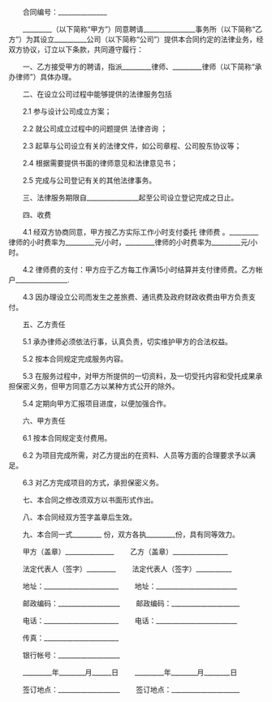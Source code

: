 
 


　　合同编号：_______________


　　_________（以下简称“甲方”）同意聘请________________事务所（以下简称“乙方”）为其设立__________公司（以下简称“公司”）提供本合同约定的法律业务，经双方协议，订立以下条款，共同遵守履行：


　　一、乙方接受甲方的聘请，指派_________律师、_________律师（以下简称“承办律师”）具体办理。


　　二、在设立公司过程中能够提供的法律服务包括


　　2.1 参与设计公司成立方案；


　　2.2 就公司成立过程中的问题提供
法律咨询
；


　　2.3 起草与公司设立有关的法律文件，如公司章程、公司股东协议等；


　　2.4 根据需要提供书面的律师意见和法律意见书；


　　2.5 完成与公司登记有关的其他法律事务。


　　三、法律服务期限自________________起至公司设立登记完成之日止。


　　四、收费


　　4.1 经双方协商同意，甲方按乙方实际工作小时支付委托
律师费
。_________律师的小时费率为_________元/小时，_________律师的小时费率为_________元/小时。


　　4.2 律师费的支付：甲方应于乙方每工作满15小时结算并支付律师费。乙方帐户________________.


　　4.3 因办理设立公司而发生之差旅费、通讯费及政府财政收费由甲方负责支付。


　　五、乙方责任


　　5.1 承办律师必须依法行事，认真负责，切实维护甲方的合法权益。


　　5.2 按本合同规定完成服务内容。


　　5.3 在服务过程中，对甲方所提供的一切资料，及一切受托内容和受托成果承担保密义务，但甲方同意乙方以某种方式公开的除外。


　　5.4 定期向甲方汇报项目进度，以便加强合作。


　　六、甲方责任


　　6.1 按本合同规定支付费用。


　　6.2 为项目完成所需，对乙方提出的在资料、人员等方面的合理要求予以满足。


　　6.3 对乙方完成项目的方式，承担保密义务。


　　七、本合同之修改须双方以书面形式作出。


　　八、本合同经双方签字盖章后生效。


　　九、本合同一式_________ 份，双方各执_________份，具有同等效力。


　　甲方（盖章）_______________ 　　乙方（盖章）_________________


　　法定代表人（签字）_________ 　　法定代表人（签字）___________


　　地址：_______________________ 　　地址：_________________________


　　邮政编码：___________________　　 邮政编码：_____________________


　　电话：_______________________ 　　电话：_________________________


　　传真：_______________________


　　银行帐号：___________________


　　_________年________月______日　　 _________年________月________日


　　签订地点：___________________ 　　签订地点：_____________________
 


 

 
 
 
 
 
  


  
 

  


  


  
 
 
 
 

